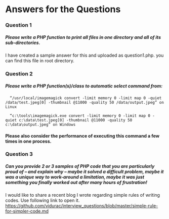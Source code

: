 # Answers for the Questions

### Question 1
##### Please write a PHP function to print all files in one directory and all of its sub-directories.

I have created a sample answer for this and uploaded as question1.php. you can find this file in root directory.

### Question 2
##### Please write a PHP function(s)/class to automatic select command from:
      “/usr/local/imagemagick convert -limit memory 0 -limit map 0 -quiet /data/test.jpeg[0] -thumbnail @11000 -quality 50 /data/output.jpeg” on Linux
      
      “c:\tools\imagemagick.exe convert -limit memory 0 -limit map 0 -quiet c:\data\test.jpeg[0] -thumbnail @11000 -quality 50 c:\data\output.jpeg” on Windows
      
  #### Please also consider the performance of executing this command a few times in one process.
      
### Question 3
##### Can you provide 2 or 3 samples of PHP code that you are particularly proud of – and explain why – maybe it solved a difficult problem, maybe it was a unique way to work-around a limitation, maybe it was just something you finally worked out after many hours of frustration!
I would like to share a recent blog I wrote regarding simple rules of writing codes.
Use following link to open it.
https://github.com/vidurac/interview_questions/blob/master/simple-rule-for-simpler-code.md 


      
      